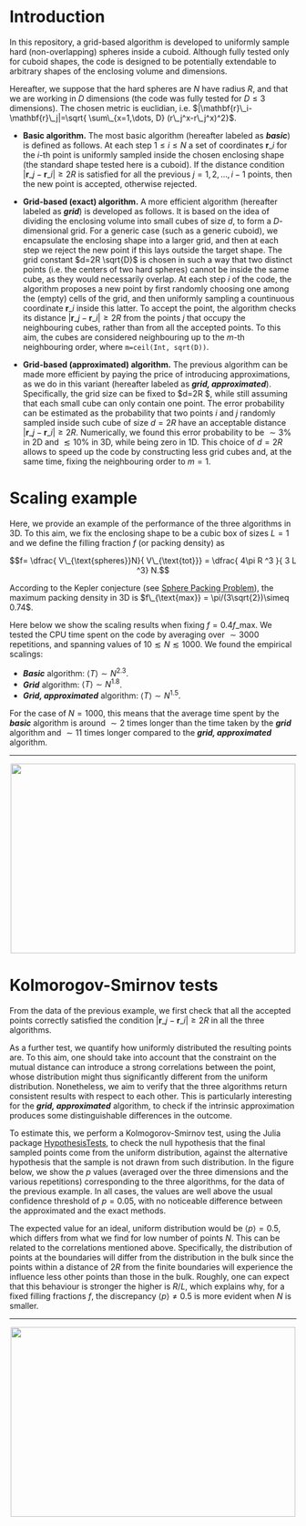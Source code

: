 # Introduction
In this repository, a grid-based algorithm is developed to uniformly sample hard (non-overlapping) spheres inside a cuboid. Although fully tested only for cuboid shapes, the code is designed to be potentially extendable to arbitrary shapes of the enclosing volume and dimensions. 

Hereafter, we suppose that the hard spheres are $N$ have radius $R$, and that we are working in $D$ dimensions (the code was fully tested for $D\leq 3$ dimensions). The chosen metric is euclidian, i.e. $|\mathbf{r}\_i-\mathbf{r}\_j|=\sqrt{ \sum\_{x=1,\dots, D} (r\_j^x-r\_j^x)^2}$. 

- **Basic algorithm.** The most basic algorithm (hereafter labeled as **_basic_**) is defined as follows. At each step $1\leq i\leq N$ a set of coordinates $\mathbf{r}\_i$ for the _i_-th point is uniformly sampled inside the chosen enclosing shape (the standard shape tested here is a cuboid). If the distance condition $|\mathbf{r}\_j-\mathbf{r}\_i|\geq 2R$ is satisfied for all the previous $j=1, 2, \dots, i-1$ points, then the new point is accepted, otherwise rejected.
 
<!--- - Second, we tested another possible approach (hereafter labeled as **_joint_**), where a set of $N$ coordinates is directly sampled from the beginning. Then,--->

- **Grid-based (exact) algorithm.** A more efficient algorithm (hereafter labeled as **_grid_**) is developed as follows. It is based on the idea of dividing the enclosing volume into small cubes of size $d$, to form a $D$-dimensional grid. For a generic case (such as a generic cuboid), we encapsulate the enclosing shape into a larger grid, and then at each step we reject the new point if this lays outside the target shape. The grid constant $d=2R \sqrt{D}$ is chosen in such a way that two distinct points (i.e. the centers of two hard spheres) cannot be inside the same cube, as they would necessarily overlap. At each step _i_ of the code, the algorithm proposes a new point by first randomly choosing one among the (empty) cells of the grid, and then uniformly sampling a countinuous coordinate $\mathbf{r}\_i$ inside this latter. To accept the point, the algorithm checks its distance $|\mathbf{r}\_j-\mathbf{r}\_i|\geq 2R$ from the points $j$ that occupy the neighbouring cubes, rather than from all the accepted points. To this aim, the cubes are considered neighbouring up to the $m$-th neighbouring order, where `m=ceil(Int, sqrt(D))`.

- **Grid-based (approximated) algorithm.** The previous algorithm can be made more efficient by paying the price of introducing approximations, as we do in this variant (hereafter labeled as **_grid, approximated_**). Specifically, the grid size can be fixed to $d=2R $, while still assuming that each small cube can only contain one point. The error probability can be estimated as the probability that two points _i_ and _j_ randomly sampled inside such cube of size $d=2R$ have an acceptable distance $|\mathbf{r}\_j-\mathbf{r}\_i|\geq 2R$. Numerically, we found this error probability to be $\sim 3$\% in 2D and $\lesssim 10$\% in 3D, while being zero in 1D. This choice of $d=2R$ allows to speed up the code by constructing less grid cubes and, at the same time, fixing the neighbouring order to $m=1$.


# Scaling example
Here, we provide an example of the performance of the three algorithms in 3D. To this aim, we fix the enclosing shape to be a cubic box of sizes $L =1$ and we define the filling fraction $f$ (or packing density) as 

$$f= \dfrac{ V\_{\text{spheres}}N}{ V\_{\text{tot}}} =   \dfrac{ 4\pi R ^3 }{ 3 L ^3} N.$$

According to the Kepler conjecture (see [Sphere Packing Problem](https://mathworld.wolfram.com/SpherePacking.html)), the maximum packing density in 3D is $f\_{\text{max}} = \pi/(3\sqrt{2})\simeq 0.74$. 

Here below we show the scaling results when fixing $f=0.4f\_{\text{max}}$. We tested the CPU time spent on the code by averaging over $\sim 3000$ repetitions, and spanning values of $10\lesssim N \lesssim 1000$. We found the empirical scalings:

- **_Basic_** algorithm: $\langle T \rangle \sim N ^{2.3}$.
- **_Grid_** algorithm: $\langle T \rangle \sim N ^{1.8}$.
- **_Grid, approximated_** algorithm: $\langle T \rangle \sim N ^{1.5}$.

For the case of $N=1000$, this means that the average time spent by the **_basic_** algorithm is around $\sim 2$ times longer than the time taken by the **_grid_** algorithm and $\sim 11$ times longer compared to the **_grid, approximated_** algorithm.

___

<p align="center">
 <img width="500" height="333" src="https://github.com/frandreoli/filling_random_spheres/assets/37184096/d41b2714-805a-47a9-b68e-75282993daa3">
</p>


# Kolmorogov-Smirnov tests
From the data of the previous example, we first check that all the accepted points correctly satisfied the condition $|\mathbf{r}\_j-\mathbf{r}\_i|\geq 2R$ in all the three algorithms. 

As a further test, we quantify how uniformly distributed the resulting points are. To this aim, one should take into account that the constraint on the mutual distance can introduce a strong correlations between the point, whose distribution might thus significantly different from the uniform distribution. Nonetheless, we aim to verify that the three algorithms return consistent results with respect to each other. This is particularly interesting for the **_grid, approximated_** algorithm, to check if the intrinsic approximation produces some distinguishable differences in the outcome. 

To estimate this, we perform a Kolmogorov-Smirnov test, using the Julia package [HypothesisTests](https://juliastats.org/HypothesisTests.jl/stable/), to check the null hypothesis that the final sampled points come from the uniform distribution, against the alternative hypothesis that the sample is not drawn from such distribution. In the figure below, we show the $p$ values (averaged over the three dimensions and the various repetitions) corresponding to the three algorithms, for the data of the previous example. In all cases, the values are well above the usual confidence threshold of $p=0.05$, with no noticeable difference between the approximated and the exact methods.

The expected value for an ideal, uniform distribution would be $\langle p\rangle =0.5$, which differs from what we find for low number of points $N$. This can be related to the correlations mentioned above. Specifically, the distribution of points at the boundaries will differ from the distribution in the bulk since the points within a distance of $2R$ from the finite boundaries will experience the influence less other points than those in the bulk. Roughly, one can expect that this behaviour is stronger the higher is $R/L$, which explains why, for a fixed filling fractions $f$, the discrepancy $\langle p\rangle \neq 0.5$ is more evident when $N$ is smaller.

___

<p align="center">
 <img width="500" height="333" src="https://github.com/frandreoli/filling_random_spheres/assets/37184096/26cf5ef6-8db6-47fa-8390-34c57ef901f2">
</p>


